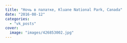 ```yaml
---
title: "Ночь в палатке, Kluane National Park, Canada"
date: "2016-08-12"
categories: 
  - "vk_posts"
cover:
  image: "images/426853002.jpg"
---
```



